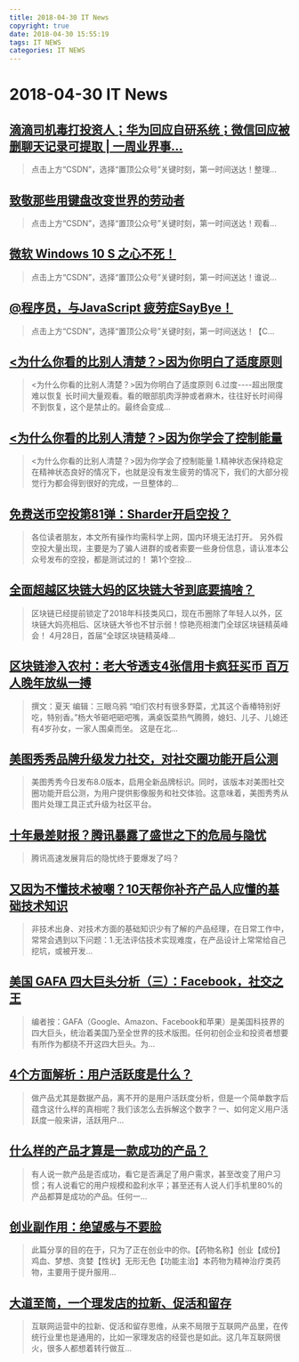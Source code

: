 ```yaml
---
title: 2018-04-30 IT News
copyright: true
date: 2018-04-30 15:55:19
tags: IT NEWS
categories: IT NEWS
---
```

# 2018-04-30 IT News
 ## [滴滴司机毒打投资人；华为回应自研系统；微信回应被删聊天记录可提取 | 一周业界事...](https://blog.csdn.net/csdnnews/article/details/80147087)
 > 点击上方“CSDN”，选择“置顶公众号”关键时刻，第一时间送达！整理...
 ## [致敬那些用键盘改变世界的劳动者](https://blog.csdn.net/csdnnews/article/details/80147088)
 > 点击上方“CSDN”，选择“置顶公众号”关键时刻，第一时间送达！观看...
 ## [微软 Windows 10 S 之心不死！](https://blog.csdn.net/csdnnews/article/details/80147089)
 > 点击上方“CSDN”，选择“置顶公众号”关键时刻，第一时间送达！谁说...
 ## [@程序员，与JavaScript 疲劳症SayBye！](https://blog.csdn.net/csdnnews/article/details/80147090)
 > 点击上方“CSDN”，选择“置顶公众号”关键时刻，第一时间送达！【C...
 ## [<为什么你看的比别人清楚？>因为你明白了适度原则](https://www.jianshu.com/p/44620cacffe2)
 > <为什么你看的比别人清楚？>因为你明白了适度原则 6.过度----超出限度难以恢复 长时间大量观看。看的眼部肌肉浮肿或者麻木，往往好长时间得不到恢复，这个是禁止的。最终会变成...
 ## [<为什么你看的比别人清楚？>因为你学会了控制能量](https://www.jianshu.com/p/2012468b3c8a)
 > <为什么你看的比别人清楚？>因为你学会了控制能量 1.精神状态保持稳定 在精神状态良好的情况下，也就是没有发生疲劳的情况下，我们的大部分视觉行为都会得到很好的完成，一旦整体的...
 ## [免费送币空投第81弹：Sharder开启空投？](https://www.jianshu.com/p/7663e63e32bb)
 > 各位读者朋友，本文所有操作均需科学上网，国内环境无法打开。 另外假空投大量出现，主要是为了骗人进群的或者索要一些身份信息，请认准本公众号发布的空投，都是测试过的！ 第1个空投...
 ## [全面超越区块链大妈的区块链大爷到底要搞啥？](https://www.jianshu.com/p/5a3febe4c6fe)
 > 区块链已经提前锁定了2018年科技类风口，现在币圈除了年轻人以外，区块链大妈亮相后、区块链大爷也不甘示弱！惊艳亮相澳门全球区块链精英峰会！ 4月28日，首届“全球区块链精英峰...
 ## [区块链渗入农村：老大爷透支4张信用卡疯狂买币 百万人晚年放纵一搏](https://www.jianshu.com/p/6536f2e6adea)
 > 撰文：夏天 编辑：三眼乌鸦 “咱们农村有很多野菜，尤其这个香椿特别好吃，特别香。”杨大爷砸吧砸吧嘴，满桌饭菜热气腾腾，媳妇、儿子、儿媳还有4岁孙女，一家人围桌而坐。 这是在北...
 ## [美图秀秀品牌升级发力社交，对社交圈功能开启公测](http://www.lanjingtmt.com/news/detail/34616.shtml)
 > 美图秀秀今日发布8.0版本，启用全新品牌标识。同时，该版本对美图社交圈功能开启公测，为用户提供影像服务和社交体验。这意味着，美图秀秀从图片处理工具正式升级为社区平台。
 ## [十年最差财报？腾讯暴露了盛世之下的危局与隐忧](http://www.lanjingtmt.com/news/detail/34611.shtml)
 > 腾讯高速发展背后的隐忧终于要爆发了吗？
 ## [又因为不懂技术被嘲？10天帮你补齐产品人应懂的基础技术知识](http://www.woshipm.com/active/1010427.html)
 > 非技术出身、对技术方面的基础知识少有了解的产品经理，在日常工作中，常常会遇到以下问题：1.无法评估技术实现难度，在产品设计上常常给自己挖坑，或被开发...
 ## [美国 GAFA 四大巨头分析（三）：Facebook，社交之王](http://www.woshipm.com/chuangye/1009917.html)
 > 编者按：GAFA（Google、Amazon、Facebook和苹果）是美国科技界的四大巨头，统治着美国乃至全世界的技术版图。任何初创企业和投资者想要有所作为都绕不开这四大巨头。为...
 ## [4个方面解析：用户活跃度是什么？](http://www.woshipm.com/user-research/1010599.html)
 > 做产品尤其是数据产品，离不开的是用户活跃度分析，但是一个简单数字后蕴含这什么样的真相呢？我们该怎么去拆解这个数字？一、如何定义用户活跃度一般来讲，活跃用户...
 ## [什么样的产品才算是一款成功的产品？](http://www.woshipm.com/pd/1010718.html)
 > 有人说一款产品是否成功，看它是否满足了用户需求，甚至改变了用户习惯；有人说看它的用户规模和盈利水平；甚至还有人说人们手机里80%的产品都算是成功的产品。任何一...
 ## [创业副作用：绝望感与不要脸](http://www.woshipm.com/chuangye/1009580.html)
 > 此篇分享的目的在于，只为了正在创业中的你。【药物名称】创业【成份】鸡血、梦想、贪婪【性状】无形无色【功能主治】本药物为精神治疗类药物，主要用于提升服用...
 ## [大道至简，一个理发店的拉新、促活和留存](http://www.woshipm.com/operate/1010128.html)
 > 互联网运营中的拉新、促活和留存思维，从来不局限于互联网产品里，在传统行业里也是通用的，比如一家理发店的经营也是如此。这几年互联网很火，很多人都想着转行做互...

    